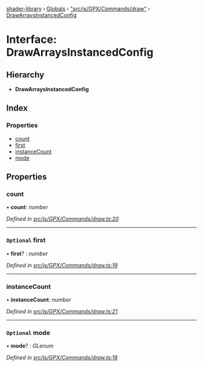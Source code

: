 [shader-library](../README.md) › [Globals](../globals.md) › ["src/js/GPX/Commands/draw"](../modules/_src_js_gpx_commands_draw_.md) › [DrawArraysInstancedConfig](_src_js_gpx_commands_draw_.drawarraysinstancedconfig.md)

# Interface: DrawArraysInstancedConfig

## Hierarchy

* **DrawArraysInstancedConfig**

## Index

### Properties

* [count](_src_js_gpx_commands_draw_.drawarraysinstancedconfig.md#count)
* [first](_src_js_gpx_commands_draw_.drawarraysinstancedconfig.md#optional-first)
* [instanceCount](_src_js_gpx_commands_draw_.drawarraysinstancedconfig.md#instancecount)
* [mode](_src_js_gpx_commands_draw_.drawarraysinstancedconfig.md#optional-mode)

## Properties

###  count

• **count**: *number*

*Defined in [src/js/GPX/Commands/draw.ts:20](https://github.com/devjeetr/shader-lib-2/blob/ba2fd65/src/js/GPX/Commands/draw.ts#L20)*

___

### `Optional` first

• **first**? : *number*

*Defined in [src/js/GPX/Commands/draw.ts:19](https://github.com/devjeetr/shader-lib-2/blob/ba2fd65/src/js/GPX/Commands/draw.ts#L19)*

___

###  instanceCount

• **instanceCount**: *number*

*Defined in [src/js/GPX/Commands/draw.ts:21](https://github.com/devjeetr/shader-lib-2/blob/ba2fd65/src/js/GPX/Commands/draw.ts#L21)*

___

### `Optional` mode

• **mode**? : *GLenum*

*Defined in [src/js/GPX/Commands/draw.ts:18](https://github.com/devjeetr/shader-lib-2/blob/ba2fd65/src/js/GPX/Commands/draw.ts#L18)*
